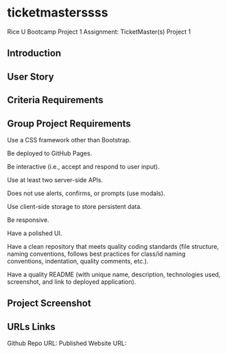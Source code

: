 # ticketmasterssss
Rice U Bootcamp Project 1 Assignment: TicketMaster(s) Project 1


## Introduction

## User Story

## Criteria Requirements

## Group Project Requirements

Use a CSS framework other than Bootstrap.

Be deployed to GitHub Pages.

Be interactive (i.e., accept and respond to user input).

Use at least two server-side APIs.

Does not use alerts, confirms, or prompts (use modals).

Use client-side storage to store persistent data.

Be responsive.

Have a polished UI.

Have a clean repository that meets quality coding standards (file structure, naming conventions, follows best practices for class/id naming conventions, indentation, quality comments, etc.).

Have a quality README (with unique name, description, technologies used, screenshot, and link to deployed application).

## Project Screenshot

## URLs Links
Github Repo URL:
Published Website URL:
